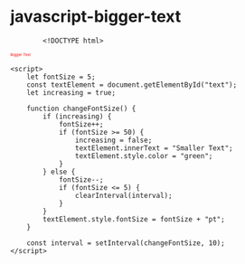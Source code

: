 # javascript-bigger-text
            <!DOCTYPE html>
<html>
<head>
    <title>Font Size Animation</title>
    <style>
        #text {
            color: red;
            font-size: 5pt;
        }
    </style>
</head>
<body>
    <div id="text">Bigger Text</div>

    <script>
        let fontSize = 5;
        const textElement = document.getElementById("text");
        let increasing = true;

        function changeFontSize() {
            if (increasing) {
                fontSize++;
                if (fontSize >= 50) {
                    increasing = false;
                    textElement.innerText = "Smaller Text";
                    textElement.style.color = "green";
                }
            } else {
                fontSize--;
                if (fontSize <= 5) {
                    clearInterval(interval);
                }
            }
            textElement.style.fontSize = fontSize + "pt";
        }

        const interval = setInterval(changeFontSize, 10);
    </script>
</body>
</html>
